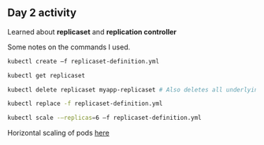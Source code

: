 ## Day 2 activity

Learned about **replicaset** and **replication controller**

Some notes on the commands I used.

```bash
kubectl create –f replicaset-definition.yml

kubectl get replicaset

kubectl delete replicaset myapp-replicaset # Also deletes all underlying PODs

kubectl replace -f replicaset-definition.yml

kubectl scale -–replicas=6 –f replicaset-definition.yml


```

Horizontal scaling of pods [here](https://kubernetes.io/docs/concepts/workloads/controllers/replicaset/#replicaset-as-an-horizontal-pod-autoscaler-target)